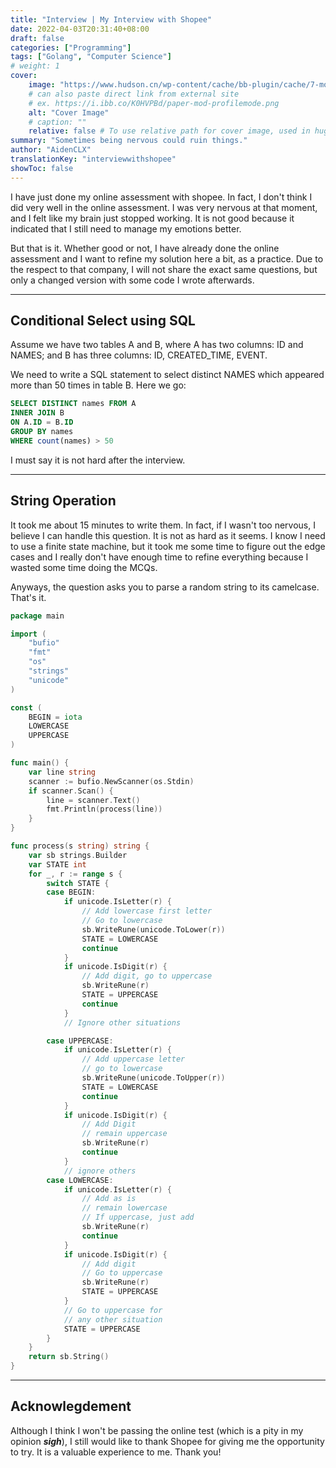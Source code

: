 ```yaml
---
title: "Interview | My Interview with Shopee"
date: 2022-04-03T20:31:40+08:00
draft: false
categories: ["Programming"]
tags: ["Golang", "Computer Science"]
# weight: 1
cover:
    image: "https://www.hudson.cn/wp-content/cache/bb-plugin/cache/7-most-common-mistakes-1024x731-landscape.png"
    # can also paste direct link from external site
    # ex. https://i.ibb.co/K0HVPBd/paper-mod-profilemode.png
    alt: "Cover Image"
    # caption: ""
    relative: false # To use relative path for cover image, used in hugo Page-bundles
summary: "Sometimes being nervous could ruin things."
author: "AidenCLX"
translationKey: "interviewwithshopee"
showToc: false
---
```


I have just done my online assessment with shopee. In fact, I don't think I did very well in the online assessment. I was very nervous at that moment, and I felt like my brain just stopped working. It is not good because it indicated that I still need to manage my emotions better.

But that is it. Whether good or not, I have already done the online assessment and I want to refine my solution here a bit, as a practice. Due to the respect to that company, I will not share the exact same questions, but only a changed version with some code I wrote afterwards.

---

## Conditional Select using SQL

Assume we have two tables A and B, where A has two columns: ID and NAMES; and B has three columns: ID, CREATED_TIME, EVENT.

We need to write a SQL statement to select distinct NAMES which appeared more than 50 times in table B. Here we go:

```sql
SELECT DISTINCT names FROM A
INNER JOIN B
ON A.ID = B.ID
GROUP BY names
WHERE count(names) > 50
```

I must say it is not hard after the interview.

---

## String Operation

It took me about 15 minutes to write them. In fact, if I wasn't too nervous, I believe I can handle this question. It is not as hard as it seems. I know I need to use a finite state machine, but it took me some time to figure out the edge cases and I really don't have enough time to refine everything because I wasted some time doing the MCQs.

Anyways, the question asks you to parse a random string to its camelcase. That's it.

```go
package main

import (
	"bufio"
	"fmt"
	"os"
	"strings"
	"unicode"
)

const (
	BEGIN = iota
	LOWERCASE
	UPPERCASE
)

func main() {
	var line string
	scanner := bufio.NewScanner(os.Stdin)
	if scanner.Scan() {
		line = scanner.Text()
		fmt.Println(process(line))
	}
}

func process(s string) string {
	var sb strings.Builder
	var STATE int
	for _, r := range s {
		switch STATE {
		case BEGIN:
			if unicode.IsLetter(r) {
				// Add lowercase first letter
				// Go to lowercase
				sb.WriteRune(unicode.ToLower(r))
				STATE = LOWERCASE
				continue
			}
			if unicode.IsDigit(r) {
				// Add digit, go to uppercase
				sb.WriteRune(r)
				STATE = UPPERCASE
				continue
			}
			// Ignore other situations

		case UPPERCASE:
			if unicode.IsLetter(r) {
				// Add uppercase letter
				// go to lowercase
				sb.WriteRune(unicode.ToUpper(r))
				STATE = LOWERCASE
				continue
			}
			if unicode.IsDigit(r) {
				// Add Digit
				// remain uppercase
				sb.WriteRune(r)
				continue
			}
			// ignore others
		case LOWERCASE:
			if unicode.IsLetter(r) {
				// Add as is
				// remain lowercase
				// If uppercase, just add
				sb.WriteRune(r)
				continue
			}
			if unicode.IsDigit(r) {
				// Add digit
				// Go to uppercase
				sb.WriteRune(r)
				STATE = UPPERCASE
			}
			// Go to uppercase for
			// any other situation
			STATE = UPPERCASE
		}
	}
	return sb.String()
}
```

---

## Acknowlegdement

Although I think I won't be passing the online test (which is a pity in my opinion **_sigh_**), I still would like to thank Shopee for giving me the opportunity to try. It is a valuable experience to me. Thank you!